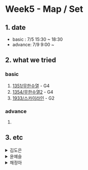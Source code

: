 # Week5 - Map / Set

## 1. date
- basic : 7/5 15:30 ~ 18:30
- advance: 7/9 9:00 ~ 

## 2. what we tried
### basic   
1. [1351/무한수열](https://www.acmicpc.net/problem/1351) - G4
2. [1354/무한수열2](https://www.acmicpc.net/problem/1354) - G4
3. [1933/스카이라인](https://www.acmicpc.net/problem/1933) - G2

### advance   
1. 

## 3. etc
<details>
<summary>김도은</summary>
<div markdown="1">


</div>
</details>
<details>
<summary>윤예슬</summary>
<div markdown="1">       


</div>
</details>

<details>
<summary>채정아</summary>
<div markdown="1">       

</div>
</details>


